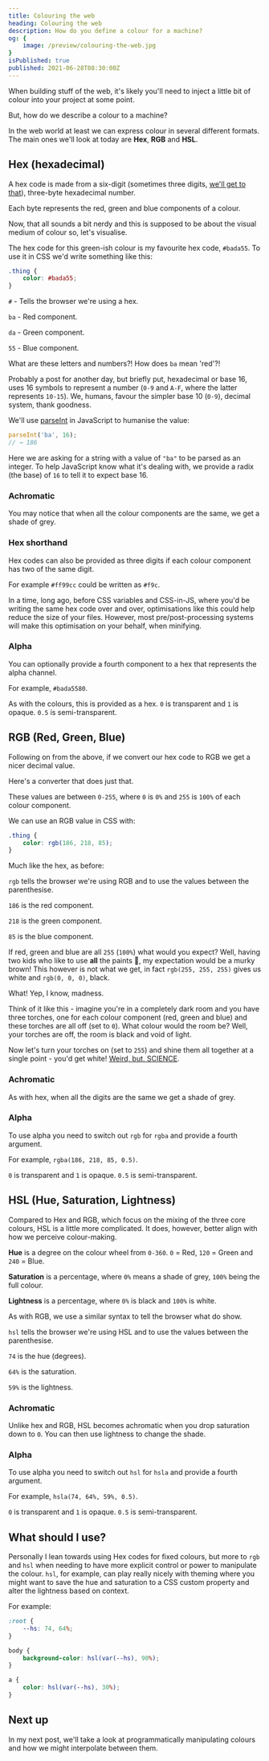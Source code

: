 ```yaml
---
title: Colouring the web
heading: Colouring the web
description: How do you define a colour for a machine?
og: {
	image: /preview/colouring-the-web.jpg
}
isPublished: true
published: 2021-06-28T08:30:00Z
---
```


<script>
  import HexToRgbConverter from '$lib/projects/colour-the-web/components/HexToRgbConverter.svelte';
  import HexVisualiser from '$lib/projects/colour-the-web/components/HexVisualiser.svelte';
  import HslVisualiser from '$lib/projects/colour-the-web/components/HslVisualiser.svelte';
  import RgbVisualiser from '$lib/projects/colour-the-web/components/RgbVisualiser.svelte';
  import ColourSquare from '$lib/components/ColourSquare.svelte';
</script>

When building stuff of the web, it's likely you'll need to inject a little bit of colour into your project at some point.

But, how do we describe a colour to a machine?

In the web world at least we can express colour in several different formats. The main ones we'll look at today are **Hex**, **RGB** and **HSL**.

## Hex (hexadecimal)

A hex code is made from a six-digit (sometimes three digits, [we'll get to that](#hex-shorthand)), three-byte hexadecimal number.

Each byte represents the red, green and blue components of a colour.

Now, that all sounds a bit nerdy and this is supposed to be about the visual medium of colour so, let's visualise.

The hex code for this <ColourSquare value="#bada55">green</ColourSquare>-ish colour is my favourite hex code, `#bada55`. To use it in CSS we'd write something like this:

```css
.thing {
	color: #bada55;
}
```

`#` - Tells the browser we're using a hex.

`ba` - Red component.

`da` - Green component.

`55` - Blue component.

What are these letters and numbers?! How does `ba` mean 'red'?!

Probably a post for another day, but briefly put, hexadecimal or base 16, uses 16 symbols to represent a number (`0-9` and `A-F`, where the latter represents `10-15`). We, humans, favour the simpler base 10 (`0-9`), decimal system, thank goodness.

We'll use [parseInt](https://developer.mozilla.org/en-US/docs/Web/JavaScript/Reference/Global_Objects/parseInt) in JavaScript to humanise the value:

```js
parseInt('ba', 16);
// → 186
```

Here we are asking for a string with a value of `"ba"` to be parsed as an integer. To help JavaScript know what it's dealing with, we provide a radix (the base) of `16` to tell it to expect base 16.

<HexVisualiser value="#bada55" />

### Achromatic

You may notice that when all the colour components are the same, we get a shade of grey.

### Hex shorthand

Hex codes can also be provided as three digits if each colour component has two of the same digit.

For example `#ff99cc` could be written as `#f9c`.

In a time, long ago, before CSS variables and CSS-in-JS, where you'd be writing the same hex code over and over, optimisations like this could help reduce the size of your files. However, most pre/post-processing systems will make this optimisation on your behalf, when minifying.

### Alpha

You can optionally provide a fourth component to a hex that represents the alpha channel.

For example, `#bada5580`.

As with the colours, this is provided as a hex. `0` is transparent and `1` is opaque. `0.5` is semi-transparent.

## RGB (Red, Green, Blue)

Following on from the above, if we convert our hex code to RGB we get a nicer decimal value.

Here's a converter that does just that.

<HexToRgbConverter value="#bada55" />

These values are between `0-255`, where `0` is `0%` and `255` is `100%` of each colour component.

We can use an RGB value in CSS with:

```css
.thing {
	color: rgb(186, 218, 85);
}
```

Much like the hex, as before:

`rgb` tells the browser we're using RGB and to use the values between the parenthesise.

`186` is the red component.

`218` is the green component.

`85` is the blue component.

If red, green and blue are all `255` (`100%`) what would you expect? Well, having two kids who like to use **all** the paints 🙈, my expectation would be a murky brown! This however is not what we get, in fact `rgb(255, 255, 255)` gives us <ColourSquare value="rgb(255,255,255)">white</ColourSquare> and `rgb(0, 0, 0)`, <ColourSquare value="rgb(0,0,0)">black</ColourSquare>.

What! Yep, I know, madness.

Think of it like this - imagine you're in a completely dark room and you have three torches, one for each colour component (red, green and blue) and these torches are all off (set to `0`). What colour would the room be? Well, your torches are off, the room is black and void of light.

Now let's turn your torches on (set to `255`) and shine them all together at a single point - you'd get white! [Weird, but, SCIENCE](https://youtu.be/kEnz_3miiAc).

<RgbVisualiser  value="#bada55" />

### Achromatic

As with hex, when all the digits are the same we get a shade of grey.

### Alpha

To use alpha you need to switch out `rgb` for `rgba` and provide a fourth argument.

For example, `rgba(186, 218, 85, 0.5)`.

`0` is transparent and `1` is opaque. `0.5` is semi-transparent.

## HSL (Hue, Saturation, Lightness)

Compared to Hex and RGB, which focus on the mixing of the three core colours, HSL is a little more complicated. It does, however, better align with how we perceive colour-making.

**Hue** is a degree on the colour wheel from `0-360`. `0` = Red, `120` = Green and `240` = Blue.

**Saturation** is a percentage, where `0%` means a shade of grey, `100%` being the full colour.

**Lightness** is a percentage, where `0%` is black and `100%` is white.

<HslVisualiser value="#bada55" />

As with RGB, we use a similar syntax to tell the browser what do show.

`hsl` tells the browser we're using HSL and to use the values between the parenthesise.

`74` is the hue (degrees).

`64%` is the saturation.

`59%` is the lightness.

### Achromatic

Unlike hex and RGB, HSL becomes achromatic when you drop saturation down to `0`. You can then use lightness to change the shade.

### Alpha

To use alpha you need to switch out `hsl` for `hsla` and provide a fourth argument.

For example, `hsla(74, 64%, 59%, 0.5)`.

`0` is transparent and `1` is opaque. `0.5` is semi-transparent.

## What should I use?

Personally I lean towards using Hex codes for fixed colours, but more to `rgb` and `hsl` when needing to have more explicit control or power to manipulate the colour. `hsl`, for example, can play really nicely with theming where you might want to save the hue and saturation to a CSS custom property and alter the lightness based on context.

For example:

```css
:root {
	--hs: 74, 64%;
}

body {
	background-color: hsl(var(--hs), 90%);
}

a {
	color: hsl(var(--hs), 30%);
}
```

## Next up

In my next post, we'll take a look at programmatically manipulating colours and how we might interpolate between them.
